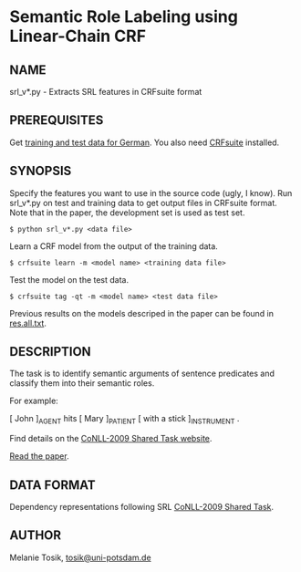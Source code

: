 Semantic Role Labeling using Linear-Chain CRF
=============================================

NAME
----

srl_v*.py - Extracts SRL features in CRFsuite format

PREREQUISITES
--------

Get [training and test data for German](https://ufal.mff.cuni.cz/conll2009-st/data/traindev.html). You also need [CRFsuite](http://www.chokkan.org/software/crfsuite/) installed.

SYNOPSIS
--------

Specify the features you want to use in the source code (ugly, I know). Run srl_v*.py on test and training data to get output files in CRFsuite format. Note that in the paper, the development set is used as test set.

```
$ python srl_v*.py <data file>
```

Learn a CRF model from the output of the training data.

```
$ crfsuite learn -m <model name> <training data file>
```

Test the model on the test data.

```
$ crfsuite tag -qt -m <model name> <test data file>
```

Previous results on the models descriped in the paper can be found in [res.all.txt](https://github.com/melanietosik/srl/blob/master/res.all.txt).

DESCRIPTION
-----------

The task is to identify semantic arguments of sentence predicates and classify them into their semantic roles.

For example:

[ John ]<sub>AGENT</sub> hits [ Mary ]<sub>PATIENT</sub> [ with a stick ]<sub>INSTRUMENT</sub> .

Find details on the [CoNLL-2009 Shared Task website](https://ufal.mff.cuni.cz/conll2009-st/task-description.html).

[Read the paper](http://www.melanietosik.com/files/srl.pdf).

DATA FORMAT
-----------

Dependency representations following SRL [CoNLL-2009 Shared Task](https://ufal.mff.cuni.cz/conll2009-st/task-description.html).

AUTHOR
------
Melanie Tosik, tosik@uni-potsdam.de
